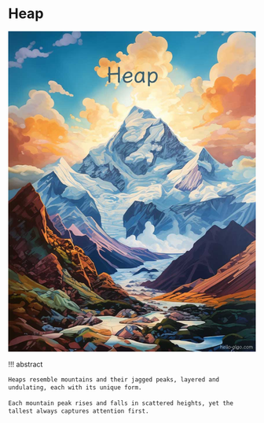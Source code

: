 # Heap

![Heap](../assets/covers/chapter_heap.jpg)

!!! abstract

    Heaps resemble mountains and their jagged peaks, layered and undulating, each with its unique form.

    Each mountain peak rises and falls in scattered heights, yet the tallest always captures attention first.
